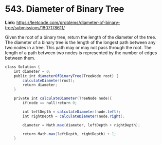 # 543. Diameter of Binary Tree

**Link:** https://leetcode.com/problems/diameter-of-binary-tree/submissions/1807178611/

Given the root of a binary tree, return the length of the diameter of the tree. The diameter of a binary tree is the length of the longest path between any two nodes in a tree. This path may or may not pass through the root. The length of a path between two nodes is represented by the number of edges between them.

```java
class Solution {
    int diameter = 0;
    public int diameterOfBinaryTree(TreeNode root) {
        calculateDiameter(root);
        return diameter;
    }

    private int calculateDiameter(TreeNode node){
        if(node == null)return 0;

        int leftDepth = calculateDiameter(node.left);
        int rightDepth = calculateDiameter(node.right);

        diameter = Math.max(diameter, leftDepth + rightDepth);

        return Math.max(leftDepth, rightDepth) + 1;
    }
```
